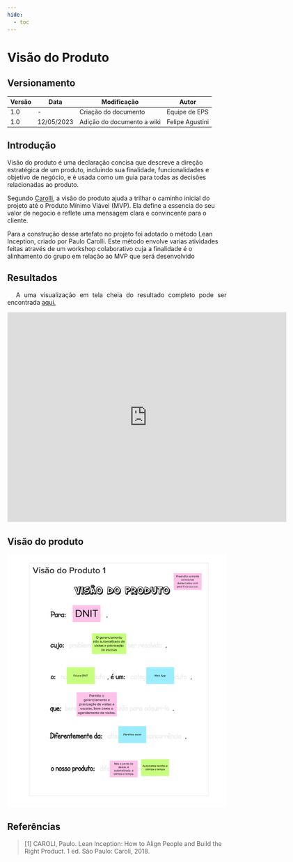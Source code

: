 ```yaml
---
hide:
  - toc
---
```

# Visão do Produto

## Versionamento
| Versão | Data | Modificação | Autor |
|--|--|--|--|
|1.0| - | Criação do documento | Equipe de EPS |
|1.0| 12/05/2023 | Adição do documento a wiki | Felipe Agustini |

## Introdução
Visão do produto é uma declaração concisa que descreve a direção estratégica de um produto, incluindo sua finalidade, funcionalidades e objetivo de negócio, e é usada como um guia para todas as decisões relacionadas ao produto.

Segundo <a href=./#referencia>Carolli</a>, a visão do produto ajuda a trilhar o caminho inicial do projeto até o Produto Mínimo Viável (MVP). Ela define a essencia do seu valor de negocio e reflete uma mensagem clara e convincente para o cliente.

Para a construção desse artefato no projeto foi adotado o método Lean Inception, criado por Paulo Carolli.
Este método envolve varias atividades feitas através de um workshop colaborativo cuja a finalidade é o alinhamento do grupo em relação ao MVP que será desenvolvido

## Resultados

<p align="justify" style="text-indent: 20px">A uma visualização em tela cheia do resultado completo pode ser encontrada <a href='https://app.mural.co/embed/97e44504-d070-4d9a-b708-738a8b716015'> aqui.</a> </p>

<iframe src='https://app.mural.co/embed/97e44504-d070-4d9a-b708-738a8b716015'
        width='100%'
        height='480px'
        style='min-width: 640px; min-height: 480px; background-color: #f4f4f4; border: 1px solid #efefef'
        sandbox='allow-same-origin allow-scripts allow-modals allow-popups allow-popups-to-escape-sandbox'>
</iframe>


## Visão do produto



!["Visão do produto Dnit"](assets/visao.png "visão do produto")
## Referências

> [1] CAROLI, Paulo. Lean Inception: How to Align People and Build the Right Product. 1 ed. São Paulo: Caroli, 2018.
